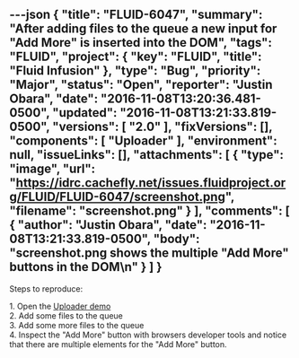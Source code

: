 ---json
{
  "title": "FLUID-6047",
  "summary": "After adding files to the queue a new input for \"Add More\" is inserted into the DOM",
  "tags": "FLUID",
  "project": {
    "key": "FLUID",
    "title": "Fluid Infusion"
  },
  "type": "Bug",
  "priority": "Major",
  "status": "Open",
  "reporter": "Justin Obara",
  "date": "2016-11-08T13:20:36.481-0500",
  "updated": "2016-11-08T13:21:33.819-0500",
  "versions": [
    "2.0"
  ],
  "fixVersions": [],
  "components": [
    "Uploader"
  ],
  "environment": null,
  "issueLinks": [],
  "attachments": [
    {
      "type": "image",
      "url": "https://idrc.cachefly.net/issues.fluidproject.org/FLUID/FLUID-6047/screenshot.png",
      "filename": "screenshot.png"
    }
  ],
  "comments": [
    {
      "author": "Justin Obara",
      "date": "2016-11-08T13:21:33.819-0500",
      "body": "screenshot.png shows the multiple \"Add More\" buttons in the DOM\n"
    }
  ]
}
---
Steps to reproduce:

1\. Open the [Uploader demo](http://build.fluidproject.org/infusion/demos/uploader/)\
2\. Add some files to the queue\
3\. Add some more files to the queue\
4\. Inspect the "Add More" button with browsers developer tools and notice that there are multiple elements for the "Add More" button.

        